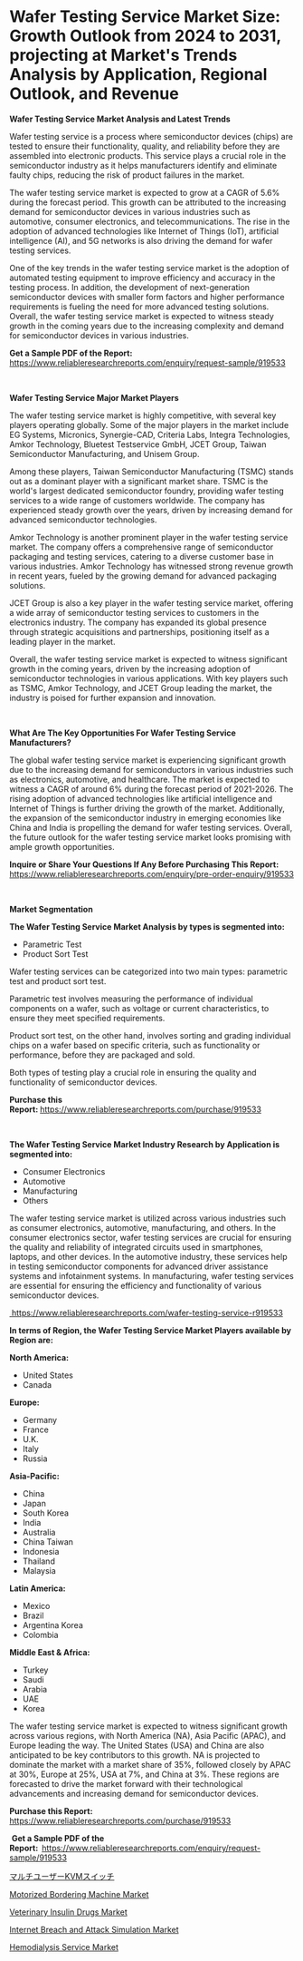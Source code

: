 <p><h1>Wafer Testing Service Market Size: Growth Outlook from 2024 to 2031, projecting at Market's Trends Analysis by Application, Regional Outlook, and Revenue</h1></p><p><strong>Wafer Testing Service Market Analysis and Latest Trends</strong></p>
<p><p>Wafer testing service is a process where semiconductor devices (chips) are tested to ensure their functionality, quality, and reliability before they are assembled into electronic products. This service plays a crucial role in the semiconductor industry as it helps manufacturers identify and eliminate faulty chips, reducing the risk of product failures in the market.</p><p>The wafer testing service market is expected to grow at a CAGR of 5.6% during the forecast period. This growth can be attributed to the increasing demand for semiconductor devices in various industries such as automotive, consumer electronics, and telecommunications. The rise in the adoption of advanced technologies like Internet of Things (IoT), artificial intelligence (AI), and 5G networks is also driving the demand for wafer testing services.</p><p>One of the key trends in the wafer testing service market is the adoption of automated testing equipment to improve efficiency and accuracy in the testing process. In addition, the development of next-generation semiconductor devices with smaller form factors and higher performance requirements is fueling the need for more advanced testing solutions. Overall, the wafer testing service market is expected to witness steady growth in the coming years due to the increasing complexity and demand for semiconductor devices in various industries.</p></p>
<p><strong>Get a Sample PDF of the Report:&nbsp;</strong> <a href="https://www.reliableresearchreports.com/enquiry/request-sample/919533">https://www.reliableresearchreports.com/enquiry/request-sample/919533</a></p>
<p>&nbsp;</p>
<p><strong>Wafer Testing Service Major Market Players</strong></p>
<p><p>The wafer testing service market is highly competitive, with several key players operating globally. Some of the major players in the market include EG Systems, Micronics, Synergie-CAD, Criteria Labs, Integra Technologies, Amkor Technology, Bluetest Testservice GmbH, JCET Group, Taiwan Semiconductor Manufacturing, and Unisem Group.</p><p>Among these players, Taiwan Semiconductor Manufacturing (TSMC) stands out as a dominant player with a significant market share. TSMC is the world's largest dedicated semiconductor foundry, providing wafer testing services to a wide range of customers worldwide. The company has experienced steady growth over the years, driven by increasing demand for advanced semiconductor technologies.</p><p>Amkor Technology is another prominent player in the wafer testing service market. The company offers a comprehensive range of semiconductor packaging and testing services, catering to a diverse customer base in various industries. Amkor Technology has witnessed strong revenue growth in recent years, fueled by the growing demand for advanced packaging solutions.</p><p>JCET Group is also a key player in the wafer testing service market, offering a wide array of semiconductor testing services to customers in the electronics industry. The company has expanded its global presence through strategic acquisitions and partnerships, positioning itself as a leading player in the market.</p><p>Overall, the wafer testing service market is expected to witness significant growth in the coming years, driven by the increasing adoption of semiconductor technologies in various applications. With key players such as TSMC, Amkor Technology, and JCET Group leading the market, the industry is poised for further expansion and innovation.</p></p>
<p>&nbsp;</p>
<p><strong>What Are The Key Opportunities For Wafer Testing Service Manufacturers?</strong></p>
<p><p>The global wafer testing service market is experiencing significant growth due to the increasing demand for semiconductors in various industries such as electronics, automotive, and healthcare. The market is expected to witness a CAGR of around 6% during the forecast period of 2021-2026. The rising adoption of advanced technologies like artificial intelligence and Internet of Things is further driving the growth of the market. Additionally, the expansion of the semiconductor industry in emerging economies like China and India is propelling the demand for wafer testing services. Overall, the future outlook for the wafer testing service market looks promising with ample growth opportunities.</p></p>
<p><strong>Inquire or Share Your Questions If Any Before Purchasing This Report:</strong> <a href="https://www.reliableresearchreports.com/enquiry/pre-order-enquiry/919533">https://www.reliableresearchreports.com/enquiry/pre-order-enquiry/919533</a></p>
<p>&nbsp;</p>
<p><strong>Market Segmentation</strong></p>
<p><strong>The Wafer Testing Service Market Analysis by types is segmented into:</strong></p>
<p><ul><li>Parametric Test</li><li>Product Sort Test</li></ul></p>
<p><p>Wafer testing services can be categorized into two main types: parametric test and product sort test. </p><p>Parametric test involves measuring the performance of individual components on a wafer, such as voltage or current characteristics, to ensure they meet specified requirements. </p><p>Product sort test, on the other hand, involves sorting and grading individual chips on a wafer based on specific criteria, such as functionality or performance, before they are packaged and sold.</p><p>Both types of testing play a crucial role in ensuring the quality and functionality of semiconductor devices.</p></p>
<p><strong>Purchase this Report:&nbsp;</strong><a href="https://www.reliableresearchreports.com/purchase/919533">https://www.reliableresearchreports.com/purchase/919533</a></p>
<p>&nbsp;</p>
<p><strong>The Wafer Testing Service Market Industry Research by Application is segmented into:</strong></p>
<p><ul><li>Consumer Electronics</li><li>Automotive</li><li>Manufacturing</li><li>Others</li></ul></p>
<p><p>The wafer testing service market is utilized across various industries such as consumer electronics, automotive, manufacturing, and others. In the consumer electronics sector, wafer testing services are crucial for ensuring the quality and reliability of integrated circuits used in smartphones, laptops, and other devices. In the automotive industry, these services help in testing semiconductor components for advanced driver assistance systems and infotainment systems. In manufacturing, wafer testing services are essential for ensuring the efficiency and functionality of various semiconductor devices.</p></p>
<p><a href="https://www.reliableresearchreports.com/wafer-testing-service-r919533">&nbsp;https://www.reliableresearchreports.com/wafer-testing-service-r919533</a></p>
<p><strong>In terms of Region, the Wafer Testing Service Market Players available by Region are:</strong></p>
<p>
    <p> <strong> North America: </strong>
        <ul>
            <li>United States</li>
            <li>Canada</li>
        </ul>
        </p> 
    <p> <strong> Europe: </strong>
        <ul>
            <li>Germany</li>
            <li>France</li>
            <li>U.K.</li>
            <li>Italy</li>
            <li>Russia</li>
        </ul>
        </p> 
    <p> <strong> Asia-Pacific: </strong>
        <ul>
            <li>China</li>
            <li>Japan</li>
            <li>South Korea</li>
            <li>India</li>
            <li>Australia</li>
            <li>China Taiwan</li>
            <li>Indonesia</li>
            <li>Thailand</li>
            <li>Malaysia</li>
        </ul>
        </p> 
    <p> <strong> Latin America: </strong>
        <ul>
            <li>Mexico</li>
            <li>Brazil</li>
            <li>Argentina Korea</li>
            <li>Colombia</li>
        </ul>
        </p> 
    <p> <strong> Middle East & Africa: </strong>
        <ul>
            <li>Turkey</li>
            <li>Saudi</li>
            <li>Arabia</li>
            <li>UAE</li>
            <li>Korea</li>
        </ul>
    </p>
    </p>
<p><p>The wafer testing service market is expected to witness significant growth across various regions, with North America (NA), Asia Pacific (APAC), and Europe leading the way. The United States (USA) and China are also anticipated to be key contributors to this growth. NA is projected to dominate the market with a market share of 35%, followed closely by APAC at 30%, Europe at 25%, USA at 7%, and China at 3%. These regions are forecasted to drive the market forward with their technological advancements and increasing demand for semiconductor devices.</p></p>
<p><strong>Purchase this Report: </strong><a href="https://www.reliableresearchreports.com/purchase/919533">https://www.reliableresearchreports.com/purchase/919533</a></p>
<p>&nbsp;<strong>Get a Sample PDF of the Report:&nbsp;&nbsp;</strong><a href="https://www.reliableresearchreports.com/enquiry/request-sample/919533">https://www.reliableresearchreports.com/enquiry/request-sample/919533</a></p>
<p><strong></strong></p>
<p><p><a href="https://medium.com/@annchovey2023/%E3%83%9E%E3%83%AB%E3%83%81%E3%83%A6%E3%83%BC%E3%82%B6%E3%83%BCkvm%E3%82%B9%E3%82%A4%E3%83%83%E3%83%81%E5%B8%82%E5%A0%B4%E3%81%AE%E5%88%86%E6%9E%90-%E3%82%B0%E3%83%AD%E3%83%BC%E3%83%90%E3%83%AB%E7%94%A3%E6%A5%AD%E3%81%AE%E5%B1%95%E6%9C%9B%E3%81%A8%E4%BA%88%E6%B8%AC-2024%E5%B9%B4%E3%81%8B%E3%82%892031%E5%B9%B4%E3%81%BE%E3%81%A7-12b88960ba79">マルチユーザーKVMスイッチ</a></p><p><a href="https://www.linkedin.com/pulse/motorized-bordering-machine-market-insight-trends-growth-forecasted-xvuwf">Motorized Bordering Machine Market</a></p><p><a href="https://github.com/edytherolanlouisejk1miz0wig/Market-Research-Report-List-2/blob/main/veterinary-insulin-drugs-market.md">Veterinary Insulin Drugs Market</a></p><p><a href="https://github.com/EunaWiegad2023/Market-Research-Report-List-1/blob/main/internet-breach-and-attack-simulation-market.md">Internet Breach and Attack Simulation Market</a></p><p><a href="https://www.linkedin.com/pulse/hemodialysis-service-market-research-report-its-history-forecast-mfsne">Hemodialysis Service Market</a></p></p>